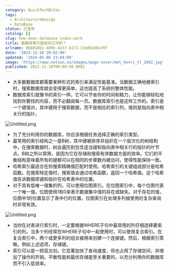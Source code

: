 ```yaml
---
category: QuickTechBites
tags:
  - ArchitectureDesign
  - DataBase
status: 已发布
catalog: []
slug: how-does-database-index-work
title: 数据库索引是如何工作的？
urlname: 068d18b1-489b-4e37-b172-33e892d6a70f
date: '2023-12-10 20:02:00'
updated: '2024-05-08 23:04:00'
image: 'https://www.notion.so/images/page-cover/met_henri_tl_1892.jpg'
published: 2022-12-10T08:00:00.000Z
---
```

- 大多数数据库都需要某种形式的索引来满足性能基准。当数据正确地被索引时，搜索数据库就会变得更简单，这也提高了系统的整体性能。
- 数据库索引就像书的索引一样。它可以节省你的时间和精力，让你能够轻松地找到你要找的内容，而不必翻阅每一页。数据库索引也是这样工作的。索引是一个键值对，其中键用于搜索数据，而不是相应的索引列，值则是指向表中相关行的指针。

![Untitled.png](https://prod-files-secure.s3.us-west-2.amazonaws.com/5d24fe63-e567-4804-86f9-9fdc62e13082/3e87f042-644d-48ab-9a58-227f3d930d71/Untitled.png?X-Amz-Algorithm=AWS4-HMAC-SHA256&X-Amz-Content-Sha256=UNSIGNED-PAYLOAD&X-Amz-Credential=ASIAZI2LB466RZFNYCSV%2F20250215%2Fus-west-2%2Fs3%2Faws4_request&X-Amz-Date=20250215T213301Z&X-Amz-Expires=3600&X-Amz-Security-Token=IQoJb3JpZ2luX2VjECUaCXVzLXdlc3QtMiJIMEYCIQDqsEXauXWbAykcIrQ%2F%2BNUuzw%2FVjC907fYMlKgcnlHVTQIhAKaFomKlq7C2SgLWmRdKsHC9XP3Pe%2BbBhqlfAEF4%2FN3SKv8DCE4QABoMNjM3NDIzMTgzODA1IgyfK7%2BibEAeXiC8AxEq3ANrrvURkqGmoGd67JVCvnywoCF9dvWsHM%2B4s3byWGd2mL%2F1IF835EfoqQGcuQWT1Eeb6VCvPrTZER7RIkKEne0lT99aCy6ixjAYXVeiFRGKycei99wz8XQGYxSb%2F0F8MR89UXbPDUo2vumiwSTatBQqaPDum45EBMbwDfzHxeNOp%2FnsmJPE9sC4lLTlq09q%2FMr7C5td38OzWhtxr6YFXY7VG9Zf0vJhVLZzjpB%2F%2BYUYsDgzXsWSXTQbRGXIgnVnAdbSAlEaweOWQbUqQ%2B2xV1wK0fNoqptOgMgP%2B02PrHECemMet44SOe1ySTo2CFJs5AuWAnLFzqOacP8YpQL25Q91tYhPsXpj7nlI5kbaFOXtcRXmQGacJqsAerRgr9Qv%2FtIja%2Ff6NmximFWIBfE%2FN2kiWimxuW%2Bz4V8ImI0BZJeg45zRGHdVEaCP%2FGnRI%2FS5jAuCwNTDVljoaswEfPmWUiLL7TPvPJbKrn05gNTd4Ka1tkfi2K%2FCmnHu7Idx4dOItkIaRsV02dKltfeV0z4CGuCcQH0OtAkS%2F%2BOVnEiBFL2YX6UCj4Al9Y5BEcI7Y5YLIP1X4uO5aspznFvwSqVET3J%2B13KoHIzRjD%2BRealvLY4cixqFC256a1xdtJnO1DC09MO9BjqkAVaym6rp8kxWxcvDHSXfYdaQkfIV4ZL4tsWgTeR7SonU%2F%2BaLQPKJ4QKIFrkN4mPxWYdZnmIY7fnD0A6o4Ts0qfzNywfRGnUYgUCssdpy1S33hUugWeF%2BEWKRHbTOZA0lu5NbZj8D205jUsYe3b5cXsf99%2F1un8m8ch3ihVRodiAKcUv%2BDXHwNyBxqG6Z4ikalsmk0gFRr%2BOOdBqB1Vqzs1LaUGel&X-Amz-Signature=920d8befe3d5cfc1c4f44ec34efcb4b8ea3931777150a9327ae466a02c1fcd43&X-Amz-SignedHeaders=host&x-id=GetObject)

- 为了充分利用你的数据库，你应该根据任务选择正确的索引类型。
- 最常用的索引结构之一是B树，其中键被排序并组织在一个层次化的树结构中。在搜索数据时，树会遍历到包含适当键和指向表中相关行的指针的叶节点。B树之所以常用，是因为它在存储和搜索有序数据方面的效率。它们的平衡结构意味着所有的键都可以在相同的步骤数内被访问，使得性能保持一致。
- 哈希索引最适合在你搜索精确值匹配时使用。哈希索引的关键组成部分是哈希函数。在搜索特定值时，搜索值会通过哈希函数，返回一个哈希值。这个哈希值告诉数据库键和指针在哈希表中的位置。
- 对于具有低唯一值集的列，可以使用位图索引。在位图索引中，每个位图代表一个唯一值。位图使用1和0来表示数据集中值的存在或缺失。对于存在的值，位图中1的位置显示了表中行的位置。位图索引在处理多列被使用的复杂查询时非常有效。

![Untitled.png](https://prod-files-secure.s3.us-west-2.amazonaws.com/5d24fe63-e567-4804-86f9-9fdc62e13082/25e88b4a-737d-484e-85cc-b7fe2444aa3c/Untitled.png?X-Amz-Algorithm=AWS4-HMAC-SHA256&X-Amz-Content-Sha256=UNSIGNED-PAYLOAD&X-Amz-Credential=ASIAZI2LB466RZFNYCSV%2F20250215%2Fus-west-2%2Fs3%2Faws4_request&X-Amz-Date=20250215T213301Z&X-Amz-Expires=3600&X-Amz-Security-Token=IQoJb3JpZ2luX2VjECUaCXVzLXdlc3QtMiJIMEYCIQDqsEXauXWbAykcIrQ%2F%2BNUuzw%2FVjC907fYMlKgcnlHVTQIhAKaFomKlq7C2SgLWmRdKsHC9XP3Pe%2BbBhqlfAEF4%2FN3SKv8DCE4QABoMNjM3NDIzMTgzODA1IgyfK7%2BibEAeXiC8AxEq3ANrrvURkqGmoGd67JVCvnywoCF9dvWsHM%2B4s3byWGd2mL%2F1IF835EfoqQGcuQWT1Eeb6VCvPrTZER7RIkKEne0lT99aCy6ixjAYXVeiFRGKycei99wz8XQGYxSb%2F0F8MR89UXbPDUo2vumiwSTatBQqaPDum45EBMbwDfzHxeNOp%2FnsmJPE9sC4lLTlq09q%2FMr7C5td38OzWhtxr6YFXY7VG9Zf0vJhVLZzjpB%2F%2BYUYsDgzXsWSXTQbRGXIgnVnAdbSAlEaweOWQbUqQ%2B2xV1wK0fNoqptOgMgP%2B02PrHECemMet44SOe1ySTo2CFJs5AuWAnLFzqOacP8YpQL25Q91tYhPsXpj7nlI5kbaFOXtcRXmQGacJqsAerRgr9Qv%2FtIja%2Ff6NmximFWIBfE%2FN2kiWimxuW%2Bz4V8ImI0BZJeg45zRGHdVEaCP%2FGnRI%2FS5jAuCwNTDVljoaswEfPmWUiLL7TPvPJbKrn05gNTd4Ka1tkfi2K%2FCmnHu7Idx4dOItkIaRsV02dKltfeV0z4CGuCcQH0OtAkS%2F%2BOVnEiBFL2YX6UCj4Al9Y5BEcI7Y5YLIP1X4uO5aspznFvwSqVET3J%2B13KoHIzRjD%2BRealvLY4cixqFC256a1xdtJnO1DC09MO9BjqkAVaym6rp8kxWxcvDHSXfYdaQkfIV4ZL4tsWgTeR7SonU%2F%2BaLQPKJ4QKIFrkN4mPxWYdZnmIY7fnD0A6o4Ts0qfzNywfRGnUYgUCssdpy1S33hUugWeF%2BEWKRHbTOZA0lu5NbZj8D205jUsYe3b5cXsf99%2F1un8m8ch3ihVRodiAKcUv%2BDXHwNyBxqG6Z4ikalsmk0gFRr%2BOOdBqB1Vqzs1LaUGel&X-Amz-Signature=8781cc42f526a69bcd93d53e174e0e61f2f10d6bc85bcca1e27b74e310c6da9c&X-Amz-SignedHeaders=host&x-id=GetObject)

- 当你在对表进行索引时，一定要根据WHERE子句中最常用的列仔细选择要索引的列。当多个列经常在WHERE子句中一起使用时，可以使用复合索引。在复合索引中，两个或更多列的组合被用来创建一个连接键。然后，根据索引策略，例如上述选项，存储键。
- 索引可以是一把双刃剑。它显著加快了查询速度，但也占用了存储空间，并增加了操作的开销。平衡性能和最优存储是至关重要的，以充分利用你的数据库而不引入低效率。
